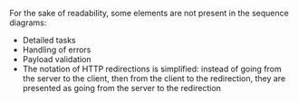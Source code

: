 For the sake of readability, some elements are not present in the sequence diagrams:

- Detailed tasks
- Handling of errors
- Payload validation
- The notation of HTTP redirections is simplified: instead of going from the server to the client, then from the client to the redirection, they are presented as going from the server to the redirection
